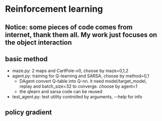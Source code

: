# Reinforcement learning

## Notice: some pieces of code comes from internet, thank them all. My work just focuses on the object interaction

## basic method
* maze.py: 2 maps and CartPole-v0, choose by maze=0,1,2
* agent.py: training for Q-learning and SARSA, choose by method=0,1
  + DAgent convert Q-table into Q-nn. it need model/target_model, replay and batch_size=32 to converge. choose by agent=1
  + the qlearn and sarsa code can be reused
* test_agent.py: test utility controlled by arguments, \-\-help for info

## policy gradient

